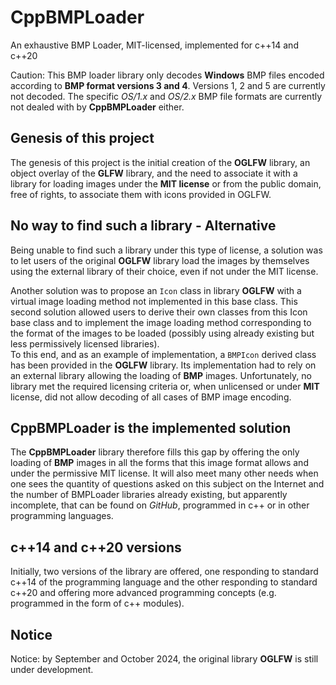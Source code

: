 # CppBMPLoader
An exhaustive BMP Loader, MIT-licensed, implemented for c++14 and c++20

Caution: This BMP loader library only decodes **Windows** BMP files encoded 
according to **BMP format versions 3 and 4**. Versions 1, 2 and 5 are 
currently not decoded. The specific *OS/1.x* and *OS/2.x* BMP file formats 
are currently not dealed with by **CppBMPLoader** either.


## Genesis of this project
The genesis of this project is the initial creation of the **OGLFW** library, 
an object overlay of the **GLFW** library, and the need to associate it with 
a library for loading images under the **MIT license** or from the public 
domain, free of rights, to associate them with icons provided in OGLFW. 

## No way to find such a library - Alternative
Being unable to find such a library under this type of license, a solution was 
to let users of the original **OGLFW** library load the images by themselves 
using the external library of their choice, even if not under the MIT license.

Another solution was to propose an `Icon` class in library **OGLFW** with a 
virtual image loading method not implemented in this base class. This second 
solution allowed users to derive their own classes from this Icon base class 
and to implement the image loading method corresponding to the format of the 
images to be loaded (possibly using already existing but less permissively 
licensed libraries).  
To this end, and as an example of implementation, a `BMPIcon` derived class 
has been provided in the **OGLFW** library. Its implementation had to rely on 
an external library allowing the loading of **BMP** images. Unfortunately, 
no library met the required licensing criteria or, when unlicensed or under 
**MIT** license, did not allow decoding of all cases of BMP image encoding.

## CppBMPLoader is the implemented solution
The **CppBMPLoader** library therefore fills this gap by offering the only 
loading of **BMP** images in all the forms that this image format allows and 
under the permissive MIT license. It will also meet many other needs when one 
sees the quantity of questions asked on this subject on the Internet and the 
number of BMPLoader libraries already existing, but apparently incomplete, that 
can be found on *GitHub*, programmed in c++ or in other programming languages.

## c++14 and c++20 versions
Initially, two versions of the library are offered, one responding to standard 
c++14 of the programming language and the other responding to standard c++20 
and offering more advanced programming concepts (e.g. programmed in the form 
of c++ modules).

## Notice
Notice: by September and October 2024, the original library **OGLFW** is still 
under development.
